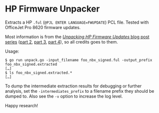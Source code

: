 # HP Firmware Unpacker

Extracts a HP `.ful` (`@PJL ENTER LANGUAGE=FWUPDATE`) PCL file. Tested with
OfficeJet Pro 8620 firmware updates.

Most information is from the [*Unpacking HP Firmware Updates* blog post
series](https://www.jsof-tech.com/unpacking-hp-firmware-updates-part-1/) ([part
2](https://www.jsof-tech.com/unpacking-hp-firmware-updates-part-2/), [part
3](https://www.jsof-tech.com/unpacking-hp-firmware-updates-part-3/), [part
4](https://www.jsof-tech.com/unpacking-hp-firmware-updates-part-4/)), so all
credits goes to them.

Usage:

```shell
$ go run unpack.go -input_filename foo_nbx_signed.ful -output_prefix foo_nbx_signed.extracted
[…]
$ ls foo_nbx_signed.extracted.*
[…]
```

To dump the intermediate extraction results for debugging or further analysis,
set the `-intermediates_prefix` to a filename prefix they should be dumped to.
Also see the `-v` option to increase the log level.

Happy research!
